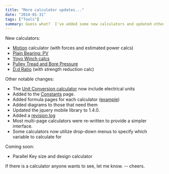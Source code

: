 ```yaml
---
title: "More calculator updates..."
date: "2014-01-31"
tags: ["Tools"]
summary: Guess what?  I've added some new calculators and updated others.
---
```


New calculators:

- [Motion](https://www.scenic-shop.com/Calculators/motions.html) calculator (with forces and estimated power calcs)
- [Plain Bearing: PV](https://www.scenic-shop.com/Calculators/bearing_plainPV.html)
- [Yoyo Winch calcs](https://www.scenic-shop.com/Calculators/winch_yoyo.html)
- [Pulley Tread and Bore Pressure](https://www.scenic-shop.com/Calculators/pulleys.html)
- [D:d Ratio](https://www.scenic-shop.com/Calculators/D-to-d.html) (with strength reduction calc)

Other notable changes:

- The [Unit Conversion calculator](https://www.scenic-shop.com/Calculators/unit_converter.html) now include electrical units
- Added to the [Constants](https://www.scenic-shop.com/Calculators/reference_constants.html) page.
- Added formula pages for each calculator ([example](https://www.scenic-shop.com/Calculators/formulas/mdwiki.html#!bearing_plainPV.md))
- Added diagrams to those that need them
- Updated the jquery mobile library to 1.4.0.
- Added a [revision log](https://www.scenic-shop.com/Calculators/mdwiki.html#!revision_log.md)
- Most multi-page calculators were re-written to provide a simpler interface.
- Some calculators now utilize drop-down menus to specify which variable to calculate for

Coming soon:

- Parallel Key size and design calculator

If there is a calculator anyone wants to see, let me know. -- cheers.
